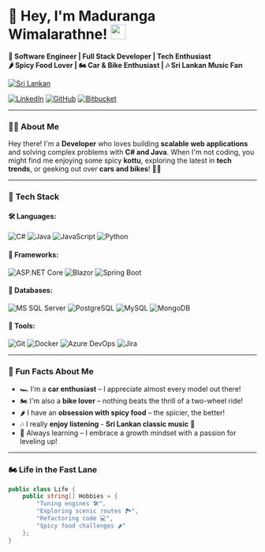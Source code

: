 #  👋 Hey, I'm Maduranga Wimalarathne! <img src="https://em-content.zobj.net/thumbs/120/twitter/348/flag-sri-lanka_1f1f1-1f1f0.png" width="30px">

**🚀 Software Engineer | Full Stack Developer | Tech Enthusiast**  
**🌶️ Spicy Food Lover | 🏍️ Car & Bike Enthusiast | 🎶 Sri Lankan Music Fan**  

[![Sri Lankan](https://img.shields.io/badge/%F0%9F%87%B1%F0%9F%87%B0-Sri%20Lankan%20Proudly-gold?style=flat&logo=google-earth)](https://en.wikipedia.org/wiki/Sri_Lanka)  

[![LinkedIn](https://img.shields.io/badge/LinkedIn-Connect%20Professionally-blue?style=flat&logo=linkedin)](https://linkedin.com/in/maduranga-wimalarathne)  [![GitHub](https://img.shields.io/badge/GitHub-Follow%20My%20Code-black?style=flat&logo=github)](https://github.com/MadurangaNamal)  [![Bitbucket](https://img.shields.io/badge/Bitbucket-Explore%20My%20Projects-blue?style=flat&logo=bitbucket)](https://bitbucket.org/maduranga_namal/)  


---

### 👨‍💻 **About Me**
Hey there! I'm a **Developer** who loves building **scalable web applications** and solving complex problems with **C# and Java**. When I'm not coding, you might find me enjoying some spicy **kottu**, exploring the latest in **tech trends**, or geeking out over **cars and bikes**! 🚗🔥

---

### 🔧 **Tech Stack**
#### 🛠️ **Languages:**
![C#](https://img.shields.io/badge/-C%23-239120?logo=c-sharp&logoColor=white) 
![Java](https://img.shields.io/badge/-Java-007396?logo=java&logoColor=white)
![JavaScript](https://img.shields.io/badge/-JavaScript-F7DF1E?logo=javascript&logoColor=black)
![Python](https://img.shields.io/badge/-Python-3776AB?logo=python&logoColor=white)

#### 🚀 **Frameworks:**
![ASP.NET Core](https://img.shields.io/badge/-ASP.NET%20Core-512BD4?logo=dotnet&logoColor=white)
![Blazor](https://img.shields.io/badge/-Blazor-512BD4?logo=blazor&logoColor=white)
![Spring Boot](https://img.shields.io/badge/-Spring%20Boot-6DB33F?logo=spring&logoColor=white)

#### 💾 **Databases:**
![MS SQL Server](https://img.shields.io/badge/-MS%20SQL%20Server-CC2927?logo=microsoft-sql-server&logoColor=white)
![PostgreSQL](https://img.shields.io/badge/-PostgreSQL-4169E1?logo=postgresql&logoColor=white) 
![MySQL](https://img.shields.io/badge/-MySQL-4479A1?logo=mysql&logoColor=white)
![MongoDB](https://img.shields.io/badge/-MongoDB-47A248?logo=mongodb&logoColor=white)

#### 🔧 **Tools:**
![Git](https://img.shields.io/badge/-Git-F05032?logo=git&logoColor=white)
![Docker](https://img.shields.io/badge/-Docker-2496ED?logo=docker&logoColor=white)
![Azure DevOps](https://img.shields.io/badge/-Azure%20DevOps-0089D6?logo=azure-devops&logoColor=white)
![Jira](https://img.shields.io/badge/-Jira-0052CC?logo=jira&logoColor=white)

---

### 🎯 **Fun Facts About Me**
- 🏎️ I’m a **car enthusiast** – I appreciate almost every model out there!  
- 🏍️ I'm also a **bike lover** – nothing beats the thrill of a two-wheel ride!  
- 🌶️ I have an **obsession with spicy food** – the spicier, the better!  
- 🎶 I really **enjoy listening** - **Sri Lankan classic music** 🎵  
- 📖 Always learning – I embrace a growth mindset with a passion for leveling up!  

---

### 🏍 **Life in the Fast Lane**
```csharp
public class Life {
    public string[] Hobbies = {
        "Tuning engines 🛠️",
        "Exploring scenic routes 🏞️",
        "Refactoring code 💻",
        "Spicy food challenges 🌶️"
    };
}
